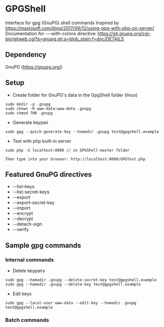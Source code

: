 # GPGShell
Interface for gpg (GnuPG) shell commands
Inspired by https://maslosoft.com/blog/2017/09/12/using-gpg-with-php-on-server/
Documentation for ---with-colons directive: https://git.gnupg.org/cgi-bin/gitweb.cgi?p=gnupg.git;a=blob_plain;f=doc/DETAILS

## Dependency 
GnuPG (https://gnupg.org/)
## Setup
- Create folder for GnuPG's data in the GpgShell folder (linux)
```
sudo mkdir -p .gnupg
sudo chown -R www-data:www-data .gnupg
sudo chmod 700 .gnupg
```
- Generate keypair
```
sudo gpg --quick-generate-key --homedir .gnupg test@gpgshell.example
```
- Test with php built-in server
```
sudo php -S localhost:8000 // in GPGShell-master folder

Then type into your browser: http://localhost:8000/GPGTest.php 
```
## Featured GnuPG directives
- --list-keys
- --list-secret-keys
- --export
- --export-secret-key
- --import
- --encrypt
- --decrypt
- --detach-sign
- --verify
## Sample gpg commands
### Internal commands
- Delete keypairs
```
sudo gpg --homedir .gnupg --delete-secret-key test@gpgshell.example
sudo gpg --homedir .gnupg --delete-key test@gpgshell.example
```
- Edit keys
```
sudo gpg --local-user www-data --edit-key --homedir .gnupg test@gpgshell.example
```
### Batch commands
